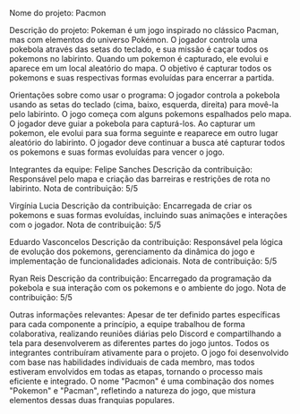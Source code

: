 Nome do projeto: Pacmon

Descrição do projeto: Pokeman é um jogo inspirado no clássico Pacman, mas com elementos do universo Pokémon. O jogador controla uma pokebola através das setas do teclado, e sua missão é caçar todos os pokemons no labirinto. Quando um pokemon é capturado, ele evolui e aparece em um local aleatório do mapa. O objetivo é capturar todos os pokemons e suas respectivas formas evoluídas para encerrar a partida.

Orientações sobre como usar o programa: O jogador controla a pokebola usando as setas do teclado (cima, baixo, esquerda, direita) para movê-la pelo labirinto. O jogo começa com alguns pokemons espalhados pelo mapa. O jogador deve guiar a pokebola para capturá-los. Ao capturar um pokemon, ele evolui para sua forma seguinte e reaparece em outro lugar aleatório do labirinto. O jogador deve continuar a busca até capturar todos os pokemons e suas formas evoluídas para vencer o jogo.

Integrantes da equipe:
Felipe Sanches
Descrição da contribuição: Responsável pelo mapa e criação das barreiras e restrições de rota no labirinto.
Nota de contribuição: 5/5

Virgínia Lucia
Descrição da contribuição: Encarregada de criar os pokemons e suas formas evoluídas, incluindo suas animações e interações com o jogador.
Nota de contribuição: 5/5

Eduardo Vasconcelos
Descrição da contribuição: Responsável pela lógica de evolução dos pokemons, gerenciamento da dinâmica do jogo e implementação de funcionalidades adicionais.
Nota de contribuição: 5/5

Ryan Reis
Descrição da contribuição: Encarregado da programação da pokebola e sua interação com os pokemons e o ambiente do jogo.
Nota de contribuição: 5/5
 
Outras informações relevantes: 
Apesar de ter definido partes específicas para cada componente a princípio, a equipe trabalhou de forma colaborativa, realizando reuniões diárias pelo Discord e compartilhando a tela para desenvolverem as diferentes partes do jogo juntos.
Todos os integrantes contribuíram ativamente para o projeto.
O jogo foi desenvolvido com base nas habilidades individuais de cada membro, mas todos estiveram envolvidos em todas as etapas, tornando o processo mais eficiente e integrado.
O nome "Pacmon" é uma combinação dos nomes "Pokemon" e "Pacman", refletindo a natureza do jogo, que mistura elementos dessas duas franquias populares.